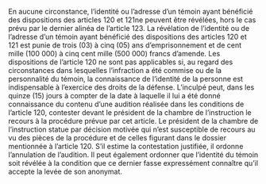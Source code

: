 En aucune circonstance, l’identité ou l’adresse d’un témoin ayant bénéficié des dispositions des articles 120 et 121ne peuvent être révélées, hors le cas prévu par le dernier alinéa de l’article 123.
La révélation de l’identité ou de l’adresse d’un témoin ayant bénéficié des dispositions des articles 120 et 121 est punie de trois (03) à cinq (05) ans d’emprisonnement et de cent mille (100 000) à cinq cent mille (500 000) francs d’amende.
Les dispositions de l’article 120 ne sont pas applicables si, au regard des circonstances dans lesquelles l’infraction a été commise ou de la personnalité du témoin, la connaissance de l’identité de la personne est indispensable à l’exercice des droits de la défense.
L’inculpé peut, dans les quinze (15) jours à compter de la date à laquelle il lui a été donné connaissance du contenu d’une audition réalisée dans les conditions de l’article 120, contester devant le président de la chambre de l’instruction le recours à la procédure prévue par cet article.
Le président de la chambre de l’instruction statue par décision motivée qui n’est susceptible de recours au vu des pièces de la procédure et de celles figurant dans le dossier mentionnée à l’article 120. S’il estime la contestation justifiée, il ordonne l’annulation de l’audition. Il peut également ordonner que l’identité du témoin soit révélée à la condition que ce dernier fasse expressément connaître qu’il accepte la levée de son anonymat.